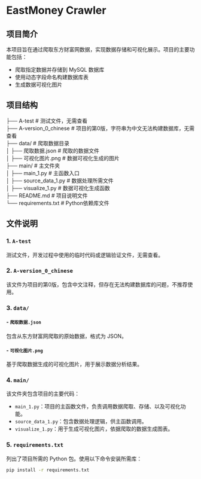 # EastMoney Crawler

## 项目简介
本项目旨在通过爬取东方财富网数据，实现数据存储和可视化展示。项目的主要功能包括：
- 爬取指定数据并存储到 MySQL 数据库
- 使用动态字段命名构建数据库表
- 生成数据可视化图片

## 项目结构
├── A-test # 测试文件，无需查看  
├── A-version_0_chinese # 项目的第0版，字符串为中文无法构建数据库，无需查看  
├── data/ # 爬取数据目录  
│   ├── 爬取数据.json # 爬取的数据文件  
│   ├── 可视化图片.png # 数据可视化生成的图片  
├── main/ # 主文件夹  
│   ├── main_1.py # 主函数入口  
│   ├── source_data_1.py # 数据处理所需文件  
│   ├── visualize_1.py # 数据可视化生成函数  
├── README.md # 项目说明文件  
└── requirements.txt # Python依赖库文件  



## 文件说明
### 1. `A-test`
测试文件，开发过程中使用的临时代码或逻辑验证文件，无需查看。

### 2. `A-version_0_chinese`
该文件为项目的第0版，包含中文注释，但存在无法构建数据库的问题，不推荐使用。

### 3. `data/`
#### - `爬取数据.json`
包含从东方财富网爬取的原始数据，格式为 JSON。
#### - `可视化图片.png`
基于爬取数据生成的可视化图片，用于展示数据分析结果。

### 4. `main/`
该文件夹包含项目的主要代码：
- `main_1.py`：项目的主函数文件，负责调用数据爬取、存储、以及可视化功能。
- `source_data_1.py`：包含数据处理逻辑，供主函数调用。
- `visualize_1.py`：用于生成可视化图片，依据爬取的数据生成图表。

### 5. `requirements.txt`
列出了项目所需的 Python 包。使用以下命令安装所需库：
```bash
pip install -r requirements.txt
